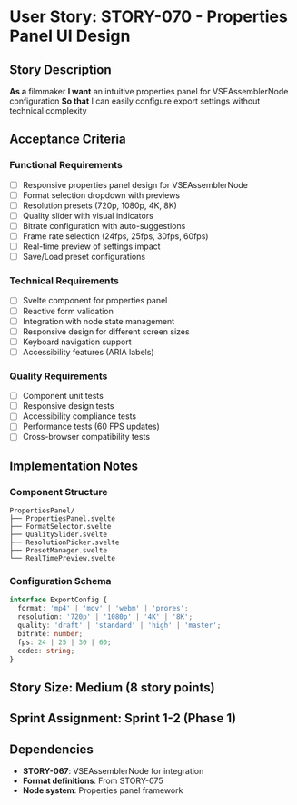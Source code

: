 # User Story: STORY-070 - Properties Panel UI Design

## Story Description
**As a** filmmaker
**I want** an intuitive properties panel for VSEAssemblerNode configuration
**So that** I can easily configure export settings without technical complexity

## Acceptance Criteria

### Functional Requirements
- [ ] Responsive properties panel design for VSEAssemblerNode
- [ ] Format selection dropdown with previews
- [ ] Resolution presets (720p, 1080p, 4K, 8K)
- [ ] Quality slider with visual indicators
- [ ] Bitrate configuration with auto-suggestions
- [ ] Frame rate selection (24fps, 25fps, 30fps, 60fps)
- [ ] Real-time preview of settings impact
- [ ] Save/Load preset configurations

### Technical Requirements
- [ ] Svelte component for properties panel
- [ ] Reactive form validation
- [ ] Integration with node state management
- [ ] Responsive design for different screen sizes
- [ ] Keyboard navigation support
- [ ] Accessibility features (ARIA labels)

### Quality Requirements
- [ ] Component unit tests
- [ ] Responsive design tests
- [ ] Accessibility compliance tests
- [ ] Performance tests (60 FPS updates)
- [ ] Cross-browser compatibility tests

## Implementation Notes

### Component Structure
```
PropertiesPanel/
├── PropertiesPanel.svelte
├── FormatSelector.svelte
├── QualitySlider.svelte
├── ResolutionPicker.svelte
├── PresetManager.svelte
└── RealTimePreview.svelte
```

### Configuration Schema
```typescript
interface ExportConfig {
  format: 'mp4' | 'mov' | 'webm' | 'prores';
  resolution: '720p' | '1080p' | '4K' | '8K';
  quality: 'draft' | 'standard' | 'high' | 'master';
  bitrate: number;
  fps: 24 | 25 | 30 | 60;
  codec: string;
}
```

## Story Size: **Medium (8 story points)**

## Sprint Assignment: **Sprint 1-2 (Phase 1)**

## Dependencies
- **STORY-067**: VSEAssemblerNode for integration
- **Format definitions**: From STORY-075
- **Node system**: Properties panel framework